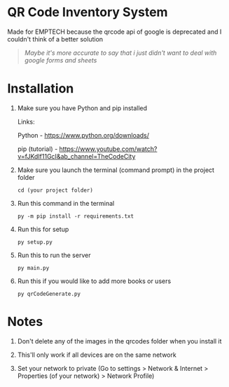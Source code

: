 # QR Code Inventory System

Made for EMPTECH because the qrcode api of google is deprecated and I couldn't think of a better solution

> _Maybe it's more accurate to say that i just didn't want to deal with google forms and sheets_

# Installation

1. Make sure you have Python and pip installed

   Links:

   Python - https://www.python.org/downloads/

   pip (tutorial) - https://www.youtube.com/watch?v=fJKdIf11GcI&ab_channel=TheCodeCity

2) Make sure you launch the terminal (command prompt) in the project folder

   ```
   cd (your project folder)
   ```

3) Run this command in the terminal

   ```
   py -m pip install -r requirements.txt
   ```

4) Run this for setup

   ```
   py setup.py
   ```

5) Run this to run the server

   ```
   py main.py
   ```

6) Run this if you would like to add more books or users
   ```
   py qrCodeGenerate.py
   ```

# Notes

1. Don't delete any of the images in the qrcodes folder when you install it

2. This'll only work if all devices are on the same network

3. Set your network to private (Go to settings > Network & Internet > Properties (of your network) > Network Profile)
